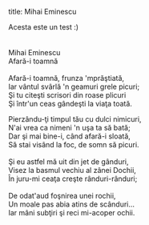 title: Mihai Eminescu


Acesta este un test :)<br><br><br>
Mihai Eminescu<br>
Afară-i toamnă <br>
<br>
Afară-i toamnă, frunza 'mprăştiată,<br>
Iar vântul svârlă 'n geamuri grele picuri;<br>
Şi tu citeşti scrisori din roase plicuri<br>
Şi într'un ceas gândeşti la viaţa toată.<br>

Pierzându-ţi timpul tău cu dulci nimicuri,<br>
N'ai vrea ca nimeni 'n uşa ta să bată;<br>
Dar şi mai bine-i, când afară-i sloată, <br>
Să stai visând la foc, de somn să picuri.<br>
<br>
Şi eu astfel mă uit din jet de gânduri,<br>
Visez la basmul vechiu al zânei Dochii,<br>
În juru-mi ceaţa creşte rânduri-rânduri;<br>
<br>
De odat'aud foşnirea unei rochii,<br>
Un moale pas abia atins de scânduri...<br>
Iar mâni subţiri şi reci mi-acoper ochii.<br>
<br>
